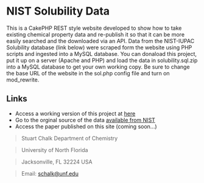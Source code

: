 # NIST Solubility Data

This is a CakePHP REST style website developed to show how to take existing chemical property data and re-publish it so that it can be more easily searched and the downloaded via an API.  Data from the NIST-IUPAC Solubility database (link below) were scraped form the website using PHP scripts and ingested into a MySQL database.  You can donaload this project, put it up on a server (Apache and PHP) and load the data in solubility.sql.zip into a MySQL database to get your own working copy.  Be sure to change the base URL of the website in the sol.php config file and turn on mod_rewrite.

## Links
- Access a working version of this project at [here](http://chalk.coas.unf.edu/solubility)
- Go to the orginal source of the data [available from NIST](http://srdata.nist.gov/solubility/)
- Access the paper published on this site (coming soon...)


> Stuart Chalk
> Department of Chemistry

> University of North Florida

> Jacksonville, FL 32224 USA

> Email: schalk@unf.edu